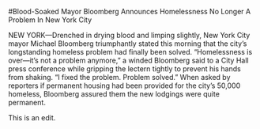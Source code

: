 #Blood-Soaked Mayor Bloomberg Announces Homelessness No Longer A Problem In New York City

NEW YORK—Drenched in drying blood and limping slightly, New York City mayor Michael Bloomberg triumphantly stated this morning that the city’s longstanding homeless problem had finally been solved. “Homelessness is over—it’s not a problem anymore,” a winded Bloomberg said to a City Hall press conference while gripping the lectern tightly to prevent his hands from shaking. “I fixed the problem. Problem solved.” When asked by reporters if permanent housing had been provided for the city’s 50,000 homeless, Bloomberg assured them the new lodgings were quite permanent.

This is an edit.
